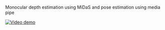 Monocular depth estimation using MiDaS and pose estimation using media pipe


[![Video demo](https://img.youtube.com/vi/Jqxr6PS9bQY/0.jpg)](https://youtu.be/Jqxr6PS9bQY)
